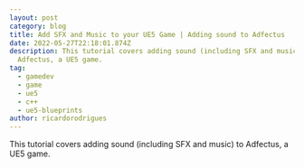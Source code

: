 ```yaml
---
layout: post
category: blog
title: Add SFX and Music to your UE5 Game | Adding sound to Adfectus
date: 2022-05-27T22:18:01.874Z
description: This tutorial covers adding sound (including SFX and music) to
  Adfectus, a UE5 game.
tag:
  - gamedev
  - game
  - ue5
  - c++
  - ue5-blueprints
author: ricardorodrigues
---
```

This tutorial covers adding sound (including SFX and music) to Adfectus, a UE5 game.